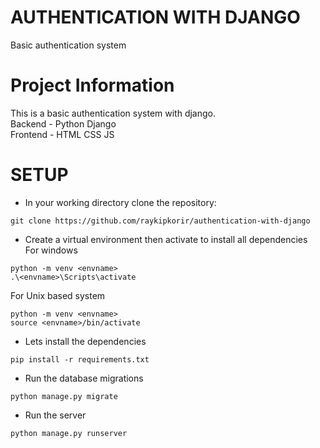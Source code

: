 # AUTHENTICATION WITH DJANGO #
Basic authentication system

# Project Information
This is a basic authentication system with django.\
Backend - Python Django\
Frontend - HTML CSS JS

# SETUP
* In your working directory clone the repository:
```
git clone https://github.com/raykipkorir/authentication-with-django
```
* Create a virtual environment then activate to install all dependencies\
For windows
```
python -m venv <envname>
.\<envname>\Scripts\activate
```
 For Unix based system
```
python -m venv <envname>
source <envname>/bin/activate
```
* Lets install the dependencies
```
pip install -r requirements.txt
```
* Run the database migrations
```
python manage.py migrate
```
* Run the server
```
python manage.py runserver
```
